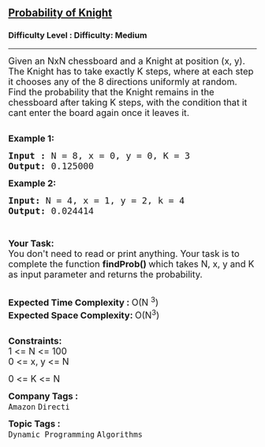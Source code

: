 <h2><a href="https://www.geeksforgeeks.org/problems/probability-of-knight5529/1?page=7&difficulty=Medium&status=unsolved&sortBy=submissions">Probability of Knight</a></h2><h3>Difficulty Level : Difficulty: Medium</h3><hr><div class="problems_problem_content__Xm_eO"><p><span style="font-size: 18px;">Given an NxN chessboard and a Knight at position (x, y). The Knight has to take exactly K steps, where at each step it chooses any of the 8 directions uniformly at random. Find&nbsp;the probability that the Knight remains in the chessboard after taking K steps, with the condition that it cant enter the board again once it leaves it.</span><br>&nbsp;</p>
<p><span style="font-size: 18px;"><strong>Example 1:</strong></span></p>
<pre><span style="font-size: 18px;"><strong>Input : </strong>N = 8, x = 0, y = 0, K = 3
<strong>Output: </strong>0.125000</span>
</pre>
<p><span style="font-size: 18px;"><strong>Example 2:</strong></span></p>
<pre><span style="font-size: 18px;"><strong>Input: </strong>N = 4, x = 1, y = 2, k = 4
<strong>Output: </strong>0.024414</span>
</pre>
<p>&nbsp;</p>
<p><span style="font-size: 18px;"><strong>Your Task:&nbsp;</strong><br>You don't need to read or print anything. Your task is to complete the function&nbsp;<strong>findProb()&nbsp;</strong>which takes N, x, y and K as input parameter and returns the probability.</span><br>&nbsp;</p>
<p><span style="font-size: 18px;"><strong>Expected Time Complexity :&nbsp;</strong>O(N <sup>3</sup>)<br><strong>Expected Space Complexity:&nbsp;</strong>O(N<sup>3</sup>)</span><br>&nbsp;</p>
<p><span style="font-size: 18px;"><strong>Constraints:</strong><br>1 &lt;= N &lt;= 100<br>0 &lt;= x, y &lt;= N</span></p>
<p><span style="font-size: 18px;">0 &lt;= K &lt;= N</span></p></div><p><span style=font-size:18px><strong>Company Tags : </strong><br><code>Amazon</code>&nbsp;<code>Directi</code>&nbsp;<br><p><span style=font-size:18px><strong>Topic Tags : </strong><br><code>Dynamic Programming</code>&nbsp;<code>Algorithms</code>&nbsp;
